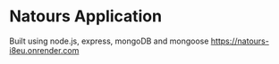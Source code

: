 # Natours Application

Built using node.js, express, mongoDB and mongoose
https://natours-i8eu.onrender.com

